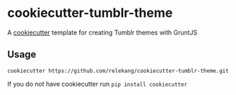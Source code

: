 # cookiecutter-tumblr-theme

A [cookiecutter](https://github.com/audreyr/cookiecutter) template for creating Tumblr themes with GruntJS

## Usage
    cookiecutter https://github.com/relekang/cookiecutter-tumblr-theme.git

If you do not have cookiecutter run `pip install cookiecutter`
